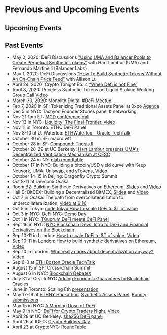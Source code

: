 # Previous and Upcoming Events

## Upcoming Events

## Past Events

- May 2, 2020: DeFi Discussions ["Using UMA and Balancer Pools to Create Perpetual Synthetic Tokens"](https://www.crowdcast.io/e/defi-discussions/41) with Hart Lambur (UMA) and Fernando Martinelli (Balancer Labs)
- May 1, 2020: DeFi Discussions ["How To Build Synthetic Tokens Without An On-Chain Price Feed"](https://www.crowdcast.io/e/defi-discussions/18) with Allison Lu
- April 24, 2020: Crypto Tonight Ep. 4 [“When Defi is not Fine”](https://youtu.be/efW-MHdA_ws)
- April 8, 2020: Priceless Synthetic Tokens on Liquid Staking Working Group Call [Video](https://youtu.be/hua-qhA28Vc)
- March 30, 2020: Monolith Digital #DeFi [Meetup](https://www.meetup.com/monolith/events/269605712)
- Feb 7, 2020 in SF: Tokenizing Traditional Assets Panel at 0xpo [Agenda](https://www.0xpo.com/)
- Dec 5 in NYC: Tachyon Founder Stories panel & networking
- Nov 21 1pm ET: [MCD conference call](https://www.youtube.com/watch?v=BcQKQGB13s4#action=share)
- Nov 13 in NYC: [Liquidity: The Final Frontier, video](https://drive.google.com/file/d/1OlHolwkkot1OtZe40wSNVBYTe7aKpITo/view)
- Nov 11 in Toronto: ETHC DeFi Panel
- Nov 8-10 at U. Waterloo: [ETHWaterloo - Oracle TechTalk](https://www.youtube.com/watch?v=9tmAygPYriI&list=PLXzKMXK2aHh5MUIMJNzVQ4DevyRmrAGE0&index=45)
- October 30 in SF: macro.wtf
- October 28 in SF: [Compound: Thesis II](https://www.eventbrite.com/e/compound-thesis-ii-tickets-74043679639)
- October 28-29 at UC Berkeley: [Hart Lambur presents UMA's Decentralized Verification Mechanism at CESC](https://cesc.io)
- October 24 in NY: [dlab roundtable](https://www.eventbrite.com/e/dlab-deep-dives-tickets-75203047339)
- October 17 in NYC: Building a bitcoin/USD yield curve with Keep Network, UMA, Uniswap, and yTokens, [Video](https://youtu.be/5Ky78wFFHjk)
- October 14-15 in Beijing: Dragonfly Crypto Summit
- Oct 8-11 at Devcon5 Osaka
- Room B2: Building Synthetic Derivatives on Ethereum, [Slides](https://docs.google.com/presentation/d/1syx5UmERftHfuiLeuSatI-GZGMIkkSPggRpNaDxDjkU/edit?usp=sharing) and [Video](https://www.youtube.com/watch?v=TjeB27zIn4g)
- Hall D: BitDEX: Building a Decentralized BitMEX, [Slides](https://docs.google.com/presentation/d/19SuDaniZD7alZVsPDHIIpHBVKRJfMe9bRFVnBqqIoJA/edit?usp=sharing) and [Video](https://www.youtube.com/watch?v=4Uwznzfne1w)
- Oct 7 in Osaka: The path from overcollateralization to undercollateralization, [video at 6:16](https://youtu.be/M8fBFhi-EE0)
- Oct 5 in Tokyo: [node.tokyo How to scale DeFi to \$T of value](https://nodetokyo.jp/schedule/)
- Oct 3 in NYC: [DeFi NYC: Demo Day](https://www.meetup.com/DeFiNYC/events/265090673/)
- Oct 1 in NYC: [TQuorum DeFi meets CeFi Panel](http://tquorum.com/)
- Sept 16 in NYC: [NYC Blockchain Devs: Intro to DeFi and Financial Derivatives on the Blockchain](https://www.meetup.com/nyc-blockchain-devs/events/264896876/)
- Sep 10-11 in London: [How to scale DeFi to \$T of value](https://defisumm.it), [Video](https://www.youtube.com/watch?v=T-AbXAeTKtQ)
- Sep 10-11 in London: [How to build synthetic derivatives on Ethereum](https://defisumm.it), [Video](https://www.youtube.com/watch?v=KxL4oJN4Adw&list=PLhbK0NpGv8dWsjLpYA-OM4gQk-GdQe7X2&index=14&t=190s)
- Sep 10 in London: [Who really cares about decentralization anyway?](https://www.meetup.com/0xCommunity/events/264324368/), [Video](https://www.youtube.com/watch?v=i_-ujemOF7Y&feature=youtu.be)
- Sep 6-8 at [ETH Boston Oracle TechTalk](https://www.youtube.com/watch?v=Qe85PsrS7Ho)
- August 15 in SF: Cross-Chain Summit
- August 6 in NYC: [Blockchain DebateX](https://www.eventbrite.com/e/two-sigma-ventures-presents-debatex-blockchain-tickets-65440677829?)
- July 31 at CryptoNYC [Adding Economic Guarantees to Blockchain Oracles](https://www.meetup.com/Crypto-NYC/events/263295980/?rv=me1&_xtd=gatlbWFpbF9jbGlja9oAJDI1MTE0MmI5LTI0ZjEtNDQ1NC04MjUzLWI3MjcxZTQ2NGY4Yg&_af=event&_af_eid=263295980)
- June in Toronto: Scaling Eth [presentation](http://bit.ly/UMA-Scaling-ETH)
- May 17-19 at [ETHNY Hackathon](https://ethnewyork.com/#schedule), [Synthetic Assets Panel](https://www.youtube.com/watch?v=9y5jz8B5HNU), [Bounty submissions](https://ethnewyork.devpost.com/submissions/search?utf8=%E2%9C%93&prize_filter%5Bprizes%5D%5B%5D=30342)
- May 15 in NYC: [A Morning Dose of DeFi](https://www.eventbrite.com/e/morning-dose-of-defi-tickets-60666470045)
- May 9 in NYC: [DeFi for Crypto Traders Night](https://www.eventbrite.com/e/defi-for-crypto-traders-tickets-60421006858#), [Video](https://www.youtube.com/watch?v=F0TD08Gw6lY)
- April 28 at UC Berkeley: [she256 DeFi panel](https://youtu.be/4np_2K8WNPU?t=7848)
- April 26 at IDEO: [Crypto Builders Day](https://www.ideocolab.com/startupstudio/)
- April 23 at CryptoNYC: RoundTable
